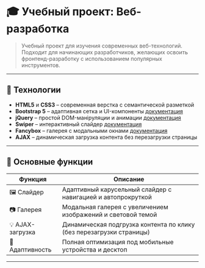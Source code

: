 # 🎓 Учебный проект: Веб-разработка

> Учебный проект для изучения современных веб-технологий. Подходит для начинающих разработчиков, желающих освоить фронтенд-разработку с использованием популярных инструментов.

---

## 🧰 Технологии
- **HTML5** и **CSS3** – современная верстка с семантической разметкой
- **Bootstrap 5** – адаптивная сетка и UI-компоненты [документация](https://getbootstrap.com/ )
- **jQuery** – простой DOM-манipуляции и анимации [документация](https://jquery.com/ )
- **Swiper** – интерактивный слайдер [документация](https://swiperjs.com/ )
- **Fancybox** – галерея с модальными окнами [документация](https://fancyapps.com/fancybox/ )
- **AJAX** – динамическая загрузка контента без перезагрузки страницы

---

## 🧩 Основные функции
| Функция         | Описание                                                                 |
|-----------------|--------------------------------------------------------------------------|
| 🖼️ Слайдер      | Адаптивный карусельный слайдер с навигацией и автопрокруткой             |
| 📷 Галерея       | Модальная галерея с увеличением изображений и световой темой            |
| 💡 AJAX-загрузка | Динамическая подгрузка контента по клику (без перезагрузки страницы)    |
| 📱 Адаптивность  | Полная оптимизация под мобильные устройства и десктоп                   |

---

